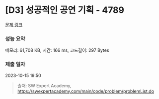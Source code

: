 # [D3] 성공적인 공연 기획 - 4789 

[문제 링크](https://swexpertacademy.com/main/code/problem/problemDetail.do?contestProbId=AWS2dSgKA8MDFAVT) 

### 성능 요약

메모리: 61,708 KB, 시간: 166 ms, 코드길이: 297 Bytes

### 제출 일자

2023-10-15 19:50



> 출처: SW Expert Academy, https://swexpertacademy.com/main/code/problem/problemList.do
